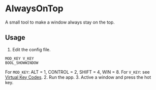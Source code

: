 # AlwaysOnTop
A small tool to make a window always stay on the top. 
## Usage
1. Edit the config file. 
```
MOD_KEY V_KEY
BOOL_SHOWWINDOW
```
For `MOD_KEY`: ALT = 1, CONTROL = 2, SHIFT = 4, WIN = 8. 
For `V_KEY`: see [Virtual Key Codes](https://learn.microsoft.com/en-us/windows/win32/inputdev/virtual-key-codes). 
2. Run the app. 
3. Active a window and press the hot key. 
